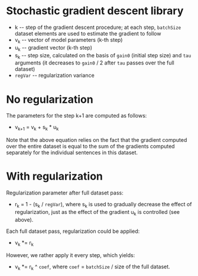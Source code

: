 # Stochastic gradient descent library

* k -- step of the gradient descent procedure; at each step, `batchSize` dataset
  elements are used to estimate the gradient to follow
* v<sub>k</sub> -- vector of model parameters (k-th step)
* u<sub>k</sub> -- gradient vector (k-th step)
* s<sub>k</sub> -- step size, calculated on the basis of `gain0` (initial step
  size) and `tau` arguments (it decreases to `gain0` / 2 after `tau` passes
  over the full dataset)
* `regVar` -- regularization variance

# No regularization

The parameters for the step k+1 are computed as follows:
* v<sub>k+1</sub> = v<sub>k</sub> + s<sub>k</sub> * u<sub>k</sub>

Note that the above equation relies on the fact that the gradient computed over
the entire dataset is equal to the sum of the gradients computed separately for
the individual sentences in this dataset.

# With regularization

Regularization parameter after full dataset pass:
* r<sub>k</sub> = 1 - (s<sub>k</sub> / `regVar`),
where s<sub>k</sub> is used to gradually decrease the effect of regularization,
just as the effect of the gradient u<sub>k</sub> is controlled (see above).

Each full dataset pass, regularization could be applied: 
* v<sub>k</sub> *= r<sub>k</sub>

However, we rather apply it every step, which yields:
* v<sub>k</sub> *= r<sub>k</sub> ^ `coef`,
where `coef` = `batchSize` / size of the full dataset.
